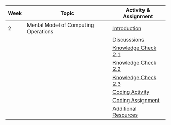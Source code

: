 | Week | Topic                                | Activity & Assignment |
|------|--------------------------------------|-----------------------|
| 2    | Mental Model of Computing Operations | [Introduction](./Introduction%20And%20Instructions.pdf)         |
|      |                                      | [Discusssions](https://classroom.google.com/c/NjE2MjExMTIzMTI1/a/NTIzMzg0MzMwOTIy/details)          |
|      |                                      | [Knowledge Check 2.1](https://docs.google.com/forms/d/1amX5Pb-A83p0tSr2BAuIYLmLiracf1v_Gp4ZzgVqCE8/edit)  |
|      |                                      | [Knowledge Check 2.2](https://docs.google.com/forms/d/1tEW-_kp6niA2UetC2d2mCZEJ9YCPRsKYfeiwQP-_7ng)   |
|      |                                      | [Knowledge Check 2.3](https://docs.google.com/forms/d/1CvE64HGgFsDXp77TsUq3rPiIZUPfUACXVZwQYbcj35s/edit)   |
|      |                                      | [Coding Activity](https://classroom.github.com/a/aL0Zqgva)       |
|      |                                      | [Coding Assignment](https://classroom.github.com/a/Zg3pvTnr)       |
|      |                                      | [Additional Resources](./Additional%20Resources.pdf)  |
